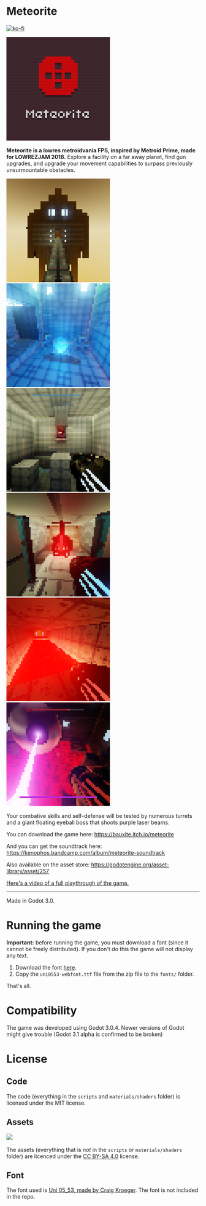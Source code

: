 # Meteorite

[![ko-fi](https://www.ko-fi.com/img/githubbutton_sm.svg)](https://ko-fi.com/W7W2X7WN)

![](promo/crop/screenshot0.png)

**Meteorite is a lowres metroidvania FPS, inspired by Metroid Prime, made for LOWREZJAM 2018.** Explore a facility on a far away planet, find gun upgrades, and upgrade your movement capabilities to surpass previously unsurmountable obstacles.

![](promo/crop/screenshot1.png) ![](promo/crop/screenshot2.png) ![](promo/crop/screenshot3.png) ![](promo/crop/screenshot4.png) ![](promo/crop/screenshot5.png) ![](promo/crop/screenshot6.png) 

Your combative skills and self-defense will be tested by numerous turrets and a giant floating eyeball boss that shoots purple laser beams.

You can download the game here: https://bauxite.itch.io/meteorite

And you can get the soundtrack here: https://kenophos.bandcamp.com/album/meteorite-soundtrack

Also available on the asset store: https://godotengine.org/asset-library/asset/257

[Here's a video of a full playthrough of the game.](https://www.youtube.com/watch?v=wwO46Xt0Sf0)

----

Made in Godot 3.0. 

# Running the game

**Important:** before running the game, you must download a font (since it cannot be freely distributed). If you don't do this the game will not display any text.

1. Download the font [here](http://www.miniml.com/fonts/uni0553/uni0553.zip).
2. Copy the `uni0553-webfont.ttf` file from the zip file to the `fonts/` folder.

That's all.

# Compatibility

The game was developed using Godot 3.0.4. Newer versions of Godot might give trouble (Godot 3.1 alpha is confirmed to be broken)

# License

## Code

The code (everything in the `scripts` and `materials/shaders` folder) is licensed under the MIT license.

## Assets

![](https://licensebuttons.net/l/by-sa/4.0/88x31.png)

The assets (everything that is *not* in the `scripts` or `materials/shaders` folder) are licenced under the [CC BY-SA 4.0](https://creativecommons.org/licenses/by-sa/4.0/) license.

## Font

The font used is [Uni 05_53, made by Craig Kroeger](http://www.miniml.com/fonts/uni0553/index.html). The font is not included in the repo.
